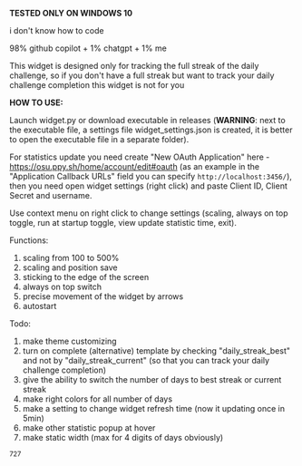 **TESTED ONLY ON WINDOWS 10**

i don't know how to code

98% github copilot + 1% chatgpt + 1% me

This widget is designed only for tracking the full streak of the daily challenge, so if you don't have a full streak but want to track your daily challenge completion this widget is not for you

**HOW TO USE:**

Launch widget.py or download executable in releases (**WARNING**: next to the executable file, a settings file widget_settings.json is created, it is better to open the executable file in a separate folder).

For statistics update you need create "New OAuth Application" here - https://osu.ppy.sh/home/account/edit#oauth (as an example in the "Application Callback URLs" field you can specify `http://localhost:3456/`), then you need open widget settings (right click) and paste Client ID, Client Secret and username.

Use context menu on right click to change settings (scaling, always on top toggle, run at startup toggle, view update statistic time, exit).

Functions:

1. scaling from 100 to 500%
2. scaling and position save
3. sticking to the edge of the screen
4. always on top switch
5. precise movement of the widget by arrows
6. autostart

Todo:
1. make theme customizing
2. turn on complete (alternative) template by checking "daily_streak_best" and not by "daily_streak_current" (so that you can track your daily challenge completion)
3. give the ability to switch the number of days to best streak or current streak
4. make right colors for all number of days
5. make a setting to change widget refresh time (now it updating once in 5min)
6. make other statistic popup at hover
7. make static width (max for 4 digits of days obviously)

<sub>727</sub>
